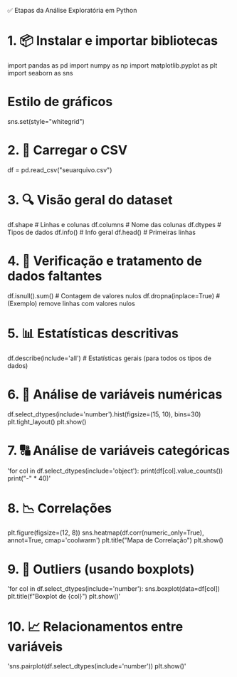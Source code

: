 ✅ Etapas da Análise Exploratória em Python
# 1. 📦 Instalar e importar bibliotecas
import pandas as pd
import numpy as np
import matplotlib.pyplot as plt
import seaborn as sns

# Estilo de gráficos
sns.set(style="whitegrid")
# 2. 📂 Carregar o CSV
df = pd.read_csv("seuarquivo.csv")
# 3. 🔍 Visão geral do dataset
df.shape               # Linhas e colunas
df.columns             # Nome das colunas
df.dtypes              # Tipos de dados
df.info()              # Info geral
df.head()              # Primeiras linhas
# 4. 🧼 Verificação e tratamento de dados faltantes
df.isnull().sum()                # Contagem de valores nulos
df.dropna(inplace=True)          # (Exemplo) remove linhas com valores nulos
# 5. 📊 Estatísticas descritivas
df.describe(include='all')       # Estatísticas gerais (para todos os tipos de dados)
# 6. 🔢 Análise de variáveis numéricas
df.select_dtypes(include='number').hist(figsize=(15, 10), bins=30)
plt.tight_layout()
plt.show()
# 7. 🔠 Análise de variáveis categóricas
'for col in df.select_dtypes(include='object'):
    print(df[col].value_counts())
    print("-" * 40)'
# 8. 📉 Correlações
plt.figure(figsize=(12, 8))
sns.heatmap(df.corr(numeric_only=True), annot=True, cmap='coolwarm')
plt.title("Mapa de Correlação")
plt.show()
# 9. 📌 Outliers (usando boxplots)
'for col in df.select_dtypes(include='number'):
    sns.boxplot(data=df[col])
    plt.title(f"Boxplot de {col}")
    plt.show()'
# 10. 📈 Relacionamentos entre variáveis
'sns.pairplot(df.select_dtypes(include='number'))
plt.show()'